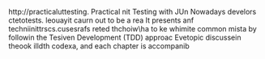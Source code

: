 
http://practicaluttesting.
Practical nit Testing with JUn
Nowadays develors ctetotests. leouayit  caurn out to be a rea
It presents anf techniinittrscs.cusesrafs reted thchoiw\ha to ke whimite common mista by followin the Tesiven Development (TDD) approac Evetopic discussein theook  illdth codexa, and each chapter is accompanib













